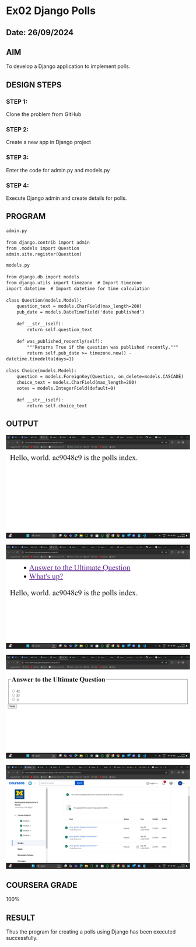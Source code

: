 # Ex02 Django Polls
## Date: 26/09/2024

## AIM
To develop a Django application to implement polls.


## DESIGN STEPS

### STEP 1:
Clone the problem from GitHub

### STEP 2:
Create a new app in Django project

### STEP 3:
Enter the code for admin.py and models.py

### STEP 4:
Execute Django admin and create details for polls.

## PROGRAM

```
admin.py

from django.contrib import admin
from .models import Question
admin.site.register(Question)
```
```
models.py

from django.db import models
from django.utils import timezone  # Import timezone
import datetime  # Import datetime for time calculation
 
class Question(models.Model):
    question_text = models.CharField(max_length=200)
    pub_date = models.DateTimeField('date published')

    def __str__(self):
        return self.question_text

    def was_published_recently(self):
        """Returns True if the question was published recently."""
        return self.pub_date >= timezone.now() - datetime.timedelta(days=1)
  
class Choice(models.Model):
    question = models.ForeignKey(Question, on_delete=models.CASCADE)
    choice_text = models.CharField(max_length=200)
    votes = models.IntegerField(default=0)
  
    def __str__(self):
        return self.choice_text
```

## OUTPUT
![alt text](OWNER.png)

![alt text](POLLS.png)

![alt text](POLLS3.png)

![alt text](<AUTOGRADER ASS GRADES.png>)

## COURSERA GRADE

100%
## RESULT
Thus the program for creating a polls using Django has been executed successfully.
